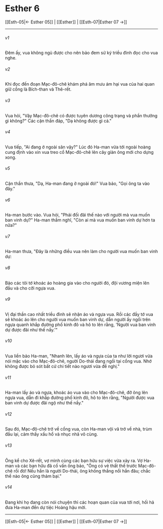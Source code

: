 # Esther 6

[[Esth-05|← Esther 05]] | [[Esther]] | [[Esth-07|Esther 07 →]]
***



###### v1 
Đêm ấy, vua không ngủ được cho nên bảo đem sử ký triều đình đọc cho vua nghe. 

###### v2 
Khi đọc đến đoạn Mạc-đô-chê khám phá âm mưu ám hại vua của hai quan giữ cổng là Bích-than và Thê-rết. 

###### v3 
Vua hỏi, "Vậy Mạc-đô-chê có được tuyên dương công trạng và phần thưởng gì không?" Các cận thần đáp, "Dạ không được gì cả." 

###### v4 
Vua tiếp, "Ai đang ở ngoài sân vậy?" Lúc đó Ha-man vừa tới ngoài hoàng cung định vào xin vua treo cổ Mạc-đô-chê lên cây giàn ông mới cho dựng xong. 

###### v5 
Cận thần thưa, "Dạ, Ha-man đang ở ngoài đó!" Vua bảo, "Gọi ông ta vào đây." 

###### v6 
Ha-man bước vào. Vua hỏi, "Phải đối đãi thế nào với người mà vua muốn ban vinh dự?" Ha-man thầm nghĩ, "Còn ai mà vua muốn ban vinh dự hơn ta nữa?" 

###### v7 
Ha-man thưa, "Đây là những điều vua nên làm cho người vua muốn ban vinh dự: 

###### v8 
Bảo các tôi tớ khoác áo hoàng gia vào cho người đó, đội vương miện lên đầu và cho cỡi ngựa vua. 

###### v9 
Vị đại thần cao nhất triều đình sẽ nhận áo và ngựa vua. Rồi các đầy tớ vua sẽ khoác áo lên cho người vua muốn ban vinh dự, dẫn người ấy ngồi trên ngựa quanh khắp đường phố kinh đô và hô to lên rằng, 'Người vua ban vinh dự được đãi như thế nầy.'" 

###### v10 
Vua liền bảo Ha-man, "Nhanh lên, lấy áo và ngựa của ta như lời ngươi vừa nói mặc vào cho Mạc-đô-chê, người Do-thái đang ngồi tại cổng vua. Nhớ không được bỏ sót bất cứ chi tiết nào ngươi vừa đề nghị." 

###### v11 
Ha-man lấy áo và ngựa, khoác áo vua vào cho Mạc-đô-chê, đỡ ông lên ngựa vua, dẫn đi khắp đường phố kinh đô, hô to lên rằng, "Người được vua ban vinh dự được đãi ngộ như thế nầy." 

###### v12 
Sau đó, Mạc-đô-chê trở về cổng vua, còn Ha-man vội vã trở về nhà, trùm đầu lại, cảm thấy xấu hổ và nhục nhã vô cùng. 

###### v13 
Ông kể cho Xê-rết, vợ mình cùng các bạn hữu sự việc vừa xảy ra. Vợ Ha-man và các bạn hữu đã cố vấn ông bảo, "Ông có vẻ thất thế trước Mạc-đô-chê rồi đó! Nếu hắn là người Do-thái, ông không thắng nổi hắn đâu; chắc thế nào ông cũng thảm bại." 

###### v14 
Đang khi họ đang còn nói chuyện thì các hoạn quan của vua tới nơi, hối hả đưa Ha-man đến dự tiệc Hoàng hậu mời.

***
[[Esth-05|← Esther 05]] | [[Esther]] | [[Esth-07|Esther 07 →]]
